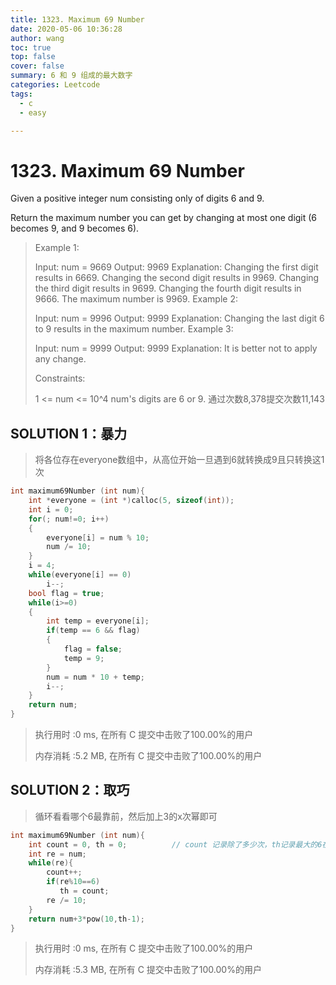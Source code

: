 ```yaml
---
title: 1323. Maximum 69 Number
date: 2020-05-06 10:36:28
author: wang
toc: true
top: false
cover: false
summary: 6 和 9 组成的最大数字
categories: Leetcode
tags:
  - c
  - easy

---
```


# 1323. Maximum 69 Number

Given a positive integer num consisting only of digits 6 and 9.

Return the maximum number you can get by changing at most one digit (6 becomes 9, and 9 becomes 6).

 






> Example 1:
>
> Input: num = 9669
> Output: 9969
> Explanation: 
> Changing the first digit results in 6669.
> Changing the second digit results in 9969.
> Changing the third digit results in 9699.
> Changing the fourth digit results in 9666. 
> The maximum number is 9969.
> Example 2:
>
> Input: num = 9996
> Output: 9999
> Explanation: Changing the last digit 6 to 9 results in the maximum number.
> Example 3:
> 
> Input: num = 9999
> Output: 9999
>Explanation: It is better not to apply any change.
>
> 
>Constraints:
> 
> 1 <= num <= 10^4
> num's digits are 6 or 9.
> 通过次数8,378提交次数11,143
> 
> 
>



## SOLUTION 1：暴力

> 将各位存在everyone数组中，从高位开始一旦遇到6就转换成9且只转换这1次

```c
int maximum69Number (int num){
    int *everyone = (int *)calloc(5, sizeof(int));
    int i = 0;
    for(; num!=0; i++)
    {
        everyone[i] = num % 10;
        num /= 10;
    }
    i = 4;
    while(everyone[i] == 0)
        i--;
    bool flag = true;
    while(i>=0)
    {
        int temp = everyone[i];
        if(temp == 6 && flag)
        {
            flag = false;
            temp = 9;
        }
        num = num * 10 + temp;
        i--;
    }
    return num;
}
```

> 执行用时 :0 ms, 在所有 C 提交中击败了100.00%的用户
>
> 内存消耗 :5.2 MB, 在所有 C 提交中击败了100.00%的用户

## SOLUTION 2：取巧

> 循环看看哪个6最靠前，然后加上3的x次幂即可

```c
int maximum69Number (int num){
    int count = 0, th = 0;          // count 记录除了多少次，th记录最大的6在第几位
    int re = num;
    while(re){
        count++;
        if(re%10==6)
           th = count;
        re /= 10;
    }
    return num+3*pow(10,th-1);
}

```

> 执行用时 :0 ms, 在所有 C 提交中击败了100.00%的用户
>
> 内存消耗 :5.3 MB, 在所有 C 提交中击败了100.00%的用户